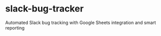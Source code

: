 # slack-bug-tracker
Automated Slack bug tracking with Google Sheets integration and smart reporting
